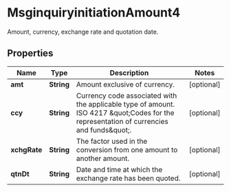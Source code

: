 

# MsginquiryinitiationAmount4

Amount, currency, exchange rate and quotation date.

## Properties

| Name | Type | Description | Notes |
|------------ | ------------- | ------------- | -------------|
|**amt** | **String** | Amount exclusive of currency. |  [optional] |
|**ccy** | **String** | Currency code associated with the applicable type of amount.  ISO 4217 \&quot;Codes for the representation of currencies and funds\&quot;. |  [optional] |
|**xchgRate** | **String** | The factor used in the conversion from one amount to another amount. |  [optional] |
|**qtnDt** | **String** | Date and time at which the exchange rate has been quoted. |  [optional] |



